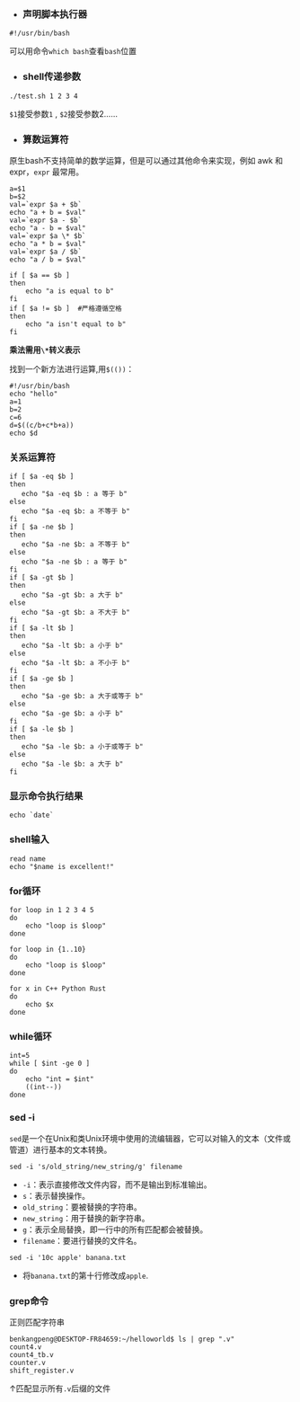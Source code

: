 * ### 声明脚本执行器

```shell
#!/usr/bin/bash
```

可以用命令`which bash`查看`bash`位置

* ### shell传递参数

```shell
./test.sh 1 2 3 4
```

`$1`接受参数`1` , `$2`接受参数2……

* ### 算数运算符

原生bash不支持简单的数学运算，但是可以通过其他命令来实现，例如 awk 和 expr，`expr` 最常用。

```shell
a=$1
b=$2
val=`expr $a + $b`
echo "a + b = $val"
val=`expr $a - $b`
echo "a - b = $val"
val=`expr $a \* $b`
echo "a * b = $val"
val=`expr $a / $b`
echo "a / b = $val"

if [ $a == $b ]
then
    echo "a is equal to b"
fi
if [ $a != $b ]  #严格遵循空格
then 
    echo "a isn't equal to b"
fi
```

**乘法需用`\*`转义表示**

找到一个新方法进行运算,用`$(())`：

```shell
#!/usr/bin/bash
echo "hello"
a=1
b=2
c=6
d=$((c/b+c*b+a))
echo $d
```



### **关系运算符**

```shell
if [ $a -eq $b ]
then
   echo "$a -eq $b : a 等于 b"
else
   echo "$a -eq $b: a 不等于 b"
fi
if [ $a -ne $b ]
then
   echo "$a -ne $b: a 不等于 b"
else
   echo "$a -ne $b : a 等于 b"
fi
if [ $a -gt $b ]
then
   echo "$a -gt $b: a 大于 b"
else
   echo "$a -gt $b: a 不大于 b"
fi
if [ $a -lt $b ]
then
   echo "$a -lt $b: a 小于 b"
else
   echo "$a -lt $b: a 不小于 b"
fi
if [ $a -ge $b ]
then
   echo "$a -ge $b: a 大于或等于 b"
else
   echo "$a -ge $b: a 小于 b"
fi
if [ $a -le $b ]
then
   echo "$a -le $b: a 小于或等于 b"
else
   echo "$a -le $b: a 大于 b"
fi
```

### **显示命令执行结果**

```shell
echo `date`
```



### **shell输入**

```shell
read name
echo "$name is excellent!"
```

### for循环

```shell
for loop in 1 2 3 4 5
do 
    echo "loop is $loop"
done

for loop in {1..10}
do
	echo "loop is $loop"
done

for x in C++ Python Rust
do
	echo $x
done
```



### while循环

```shell
int=5
while [ $int -ge 0 ]
do
    echo "int = $int"
    ((int--)) 
done
```

### sed -i

`sed`是一个在Unix和类Unix环境中使用的流编辑器，它可以对输入的文本（文件或管道）进行基本的文本转换。

```shell
sed -i 's/old_string/new_string/g' filename
```

- `-i`：表示直接修改文件内容，而不是输出到标准输出。
- `s`：表示替换操作。
- `old_string`：要被替换的字符串。
- `new_string`：用于替换的新字符串。
- `g`：表示全局替换，即一行中的所有匹配都会被替换。
- `filename`：要进行替换的文件名。

```shell
sed -i '10c apple' banana.txt
```

* 将`banana.txt`的第十行修改成`apple`.

### grep命令

正则匹配字符串

```shell
benkangpeng@DESKTOP-FR84659:~/helloworld$ ls | grep ".v"
count4.v
count4_tb.v
counter.v
shift_register.v
```

↑匹配显示所有`.v`后缀的文件